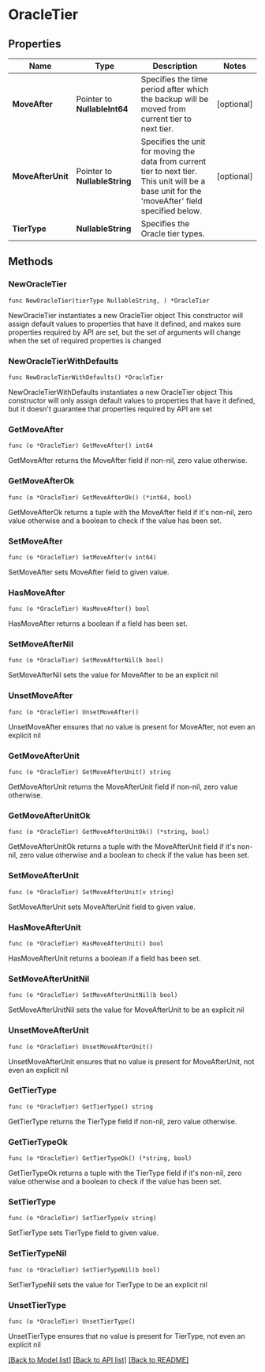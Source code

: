 # OracleTier

## Properties

Name | Type | Description | Notes
------------ | ------------- | ------------- | -------------
**MoveAfter** | Pointer to **NullableInt64** | Specifies the time period after which the backup will be moved from current tier to next tier. | [optional] 
**MoveAfterUnit** | Pointer to **NullableString** | Specifies the unit for moving the data from current tier to next tier. This unit will be a base unit for the &#39;moveAfter&#39; field specified below. | [optional] 
**TierType** | **NullableString** | Specifies the Oracle tier types. | 

## Methods

### NewOracleTier

`func NewOracleTier(tierType NullableString, ) *OracleTier`

NewOracleTier instantiates a new OracleTier object
This constructor will assign default values to properties that have it defined,
and makes sure properties required by API are set, but the set of arguments
will change when the set of required properties is changed

### NewOracleTierWithDefaults

`func NewOracleTierWithDefaults() *OracleTier`

NewOracleTierWithDefaults instantiates a new OracleTier object
This constructor will only assign default values to properties that have it defined,
but it doesn't guarantee that properties required by API are set

### GetMoveAfter

`func (o *OracleTier) GetMoveAfter() int64`

GetMoveAfter returns the MoveAfter field if non-nil, zero value otherwise.

### GetMoveAfterOk

`func (o *OracleTier) GetMoveAfterOk() (*int64, bool)`

GetMoveAfterOk returns a tuple with the MoveAfter field if it's non-nil, zero value otherwise
and a boolean to check if the value has been set.

### SetMoveAfter

`func (o *OracleTier) SetMoveAfter(v int64)`

SetMoveAfter sets MoveAfter field to given value.

### HasMoveAfter

`func (o *OracleTier) HasMoveAfter() bool`

HasMoveAfter returns a boolean if a field has been set.

### SetMoveAfterNil

`func (o *OracleTier) SetMoveAfterNil(b bool)`

 SetMoveAfterNil sets the value for MoveAfter to be an explicit nil

### UnsetMoveAfter
`func (o *OracleTier) UnsetMoveAfter()`

UnsetMoveAfter ensures that no value is present for MoveAfter, not even an explicit nil
### GetMoveAfterUnit

`func (o *OracleTier) GetMoveAfterUnit() string`

GetMoveAfterUnit returns the MoveAfterUnit field if non-nil, zero value otherwise.

### GetMoveAfterUnitOk

`func (o *OracleTier) GetMoveAfterUnitOk() (*string, bool)`

GetMoveAfterUnitOk returns a tuple with the MoveAfterUnit field if it's non-nil, zero value otherwise
and a boolean to check if the value has been set.

### SetMoveAfterUnit

`func (o *OracleTier) SetMoveAfterUnit(v string)`

SetMoveAfterUnit sets MoveAfterUnit field to given value.

### HasMoveAfterUnit

`func (o *OracleTier) HasMoveAfterUnit() bool`

HasMoveAfterUnit returns a boolean if a field has been set.

### SetMoveAfterUnitNil

`func (o *OracleTier) SetMoveAfterUnitNil(b bool)`

 SetMoveAfterUnitNil sets the value for MoveAfterUnit to be an explicit nil

### UnsetMoveAfterUnit
`func (o *OracleTier) UnsetMoveAfterUnit()`

UnsetMoveAfterUnit ensures that no value is present for MoveAfterUnit, not even an explicit nil
### GetTierType

`func (o *OracleTier) GetTierType() string`

GetTierType returns the TierType field if non-nil, zero value otherwise.

### GetTierTypeOk

`func (o *OracleTier) GetTierTypeOk() (*string, bool)`

GetTierTypeOk returns a tuple with the TierType field if it's non-nil, zero value otherwise
and a boolean to check if the value has been set.

### SetTierType

`func (o *OracleTier) SetTierType(v string)`

SetTierType sets TierType field to given value.


### SetTierTypeNil

`func (o *OracleTier) SetTierTypeNil(b bool)`

 SetTierTypeNil sets the value for TierType to be an explicit nil

### UnsetTierType
`func (o *OracleTier) UnsetTierType()`

UnsetTierType ensures that no value is present for TierType, not even an explicit nil

[[Back to Model list]](../README.md#documentation-for-models) [[Back to API list]](../README.md#documentation-for-api-endpoints) [[Back to README]](../README.md)


